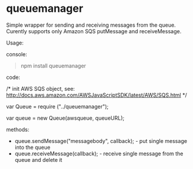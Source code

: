 queuemanager
============

Simple wrapper for sending and receiving messages from the queue. 
Curently supports only Amazon SQS putMessage and receiveMessage.

Usage:

console:
> npm install queuemanager

code:

/*
init AWS SQS object, see: http://docs.aws.amazon.com/AWSJavaScriptSDK/latest/AWS/SQS.html
*/

var Queue = require	("../queuemanager");

var queue = new Queue(awsqueue, queueURL);

methods:
- queue.sendMessage("messagebody", callback); - put single message into the queue 
-	queue.receiveMessage(callback); - receive single message from the queue and delete it

